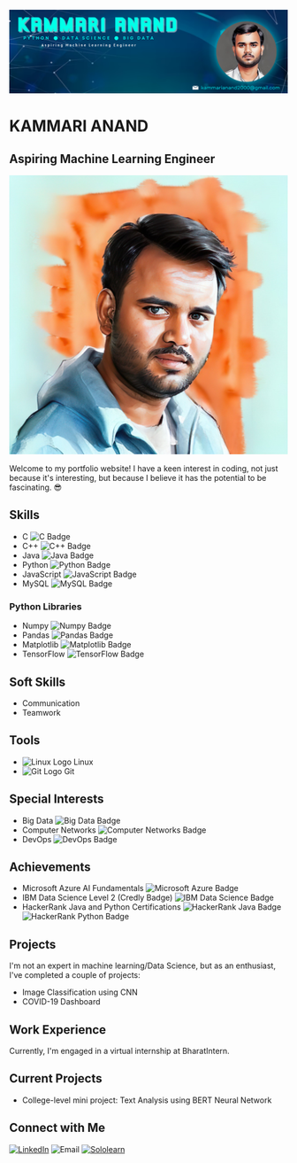 ![Banner](https://github.com/Kammarianand/Kammarianand/raw/main/1.png)

# KAMMARI ANAND
## Aspiring Machine Learning Engineer

![Profile](https://github.com/Kammarianand/Kammarianand/raw/main/arMARc20_4x.jpg)

Welcome to my portfolio website! I have a keen interest in coding, not just because it's interesting, but because I believe it has the potential to be fascinating. 😎

## Skills

- C ![C Badge](https://img.shields.io/badge/Skill-C-00599C)
- C++ ![C++ Badge](https://img.shields.io/badge/Skill-C++-00599C)
- Java ![Java Badge](https://img.shields.io/badge/Skill-Java-007396)
- Python ![Python Badge](https://img.shields.io/badge/Skill-Python-3776AB)
- JavaScript ![JavaScript Badge](https://img.shields.io/badge/Skill-JavaScript-F7DF1E)
- MySQL ![MySQL Badge](https://img.shields.io/badge/Skill-MySQL-4479A1)

### Python Libraries

- Numpy ![Numpy Badge](https://img.shields.io/badge/Python-Numpy-013243)
- Pandas ![Pandas Badge](https://img.shields.io/badge/Python-Pandas-150458)
- Matplotlib ![Matplotlib Badge](https://img.shields.io/badge/Python-Matplotlib-E97627)
- TensorFlow ![TensorFlow Badge](https://img.shields.io/badge/Python-TensorFlow-FF6F00)

## Soft Skills

- Communication
- Teamwork

## Tools

- ![Linux Logo](https://img.icons8.com/color/48/000000/linux.png) Linux
- ![Git Logo](https://img.icons8.com/color/48/000000/git.png) Git

## Special Interests

- Big Data ![Big Data Badge](https://img.shields.io/badge/Interest-Big_Data-orange)
- Computer Networks ![Computer Networks Badge](https://img.shields.io/badge/Interest-Computer_Networks-blueviolet)
- DevOps ![DevOps Badge](https://img.shields.io/badge/Interest-DevOps-brightgreen)

## Achievements

- Microsoft Azure AI Fundamentals ![Microsoft Azure Badge](https://img.shields.io/badge/Achievement-Microsoft_Azure-blue)
- IBM Data Science Level 2 (Credly Badge) ![IBM Data Science Badge](https://img.shields.io/badge/Achievement-IBM_Data_Science-blue)
- HackerRank Java and Python Certifications
  ![HackerRank Java Badge](https://img.shields.io/badge/Achievement-HackerRank_Java-brightgreen)
  ![HackerRank Python Badge](https://img.shields.io/badge/Achievement-HackerRank_Python-brightgreen)

## Projects

I'm not an expert in machine learning/Data Science, but as an enthusiast, I've completed a couple of projects:

- Image Classification using CNN
- COVID-19 Dashboard

## Work Experience

Currently, I'm engaged in a virtual internship at BharatIntern.

## Current Projects

- College-level mini project: Text Analysis using BERT Neural Network

## Connect with Me

[![LinkedIn](https://img.shields.io/badge/LinkedIn-Connect-blue)](https://www.linkedin.com/in/your-linkedin-profile)
![Email](https://img.shields.io/badge/Email-Contact-informational)
[![Sololearn](https://img.shields.io/badge/Sololearn-Connect-green)](https://www.sololearn.com/profile/your-sololearn-profile)
